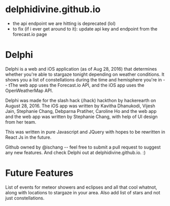 # delphidivine.github.io
- the api endpoint we are hitting is deprecated (lol) 
- to fix (if i ever get around to it): update api key and endpoint from the forecast.io page 

# Delphi
Delphi is a web and iOS application (as of Aug 28, 2016) that determines whether you're able to stargaze tonight depending on weather conditions. It shows you a list of constellations during the time and hemisphere you're in -- tThe web app uses the Forecast.io API, and the iOS app uses the OpenWeatherMap API. 

Delphi was made for the slash hack (/hack) hackthon by hackerearth on August 28, 2016. The iOS app was written by Kavitha Dhanukodi, Vijesh Jain, Stephanie Chang, Debparna Pratiher, Caroline Ho and the web app and the web app was written by Stephanie Chang, with help of UI design from her team. 

This was written in pure Javascript and JQuery with hopes to be rewritten in React Js in the future.

Github owned by @ischang -- feel free to submit a pull request to suggest any new features. And check Delphi out at delphidivine.github.io. :)
# Future Features
List of events for meteor showers and eclipses and all that cool whatnot, along with locations to stargaze in your area. Also add list of stars and not just constellations.

